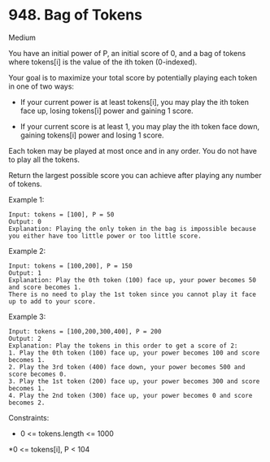 # 948. Bag of Tokens 
     
Medium

You have an initial power of P, an initial score of 0, and a bag of tokens where tokens[i] is the value of the ith token (0-indexed).

Your goal is to maximize your total score by potentially playing each token in one of two ways:

* If your current power is at least tokens[i], you may play the ith token face up, losing tokens[i] power and gaining 1 score. 
  
* If your current score is at least 1, you may play the ith token face down, gaining tokens[i] power and losing 1 score.

Each token may be played at most once and in any order. You do not have to play all the tokens.

Return the largest possible score you can achieve after playing any number of tokens.



Example 1:
```
Input: tokens = [100], P = 50
Output: 0
Explanation: Playing the only token in the bag is impossible because you either have too little power or too little score.
```
Example 2:
```
Input: tokens = [100,200], P = 150
Output: 1
Explanation: Play the 0th token (100) face up, your power becomes 50 and score becomes 1.
There is no need to play the 1st token since you cannot play it face up to add to your score.
```
Example 3:
```
Input: tokens = [100,200,300,400], P = 200
Output: 2
Explanation: Play the tokens in this order to get a score of 2:
1. Play the 0th token (100) face up, your power becomes 100 and score becomes 1.
2. Play the 3rd token (400) face down, your power becomes 500 and score becomes 0.
3. Play the 1st token (200) face up, your power becomes 300 and score becomes 1.
4. Play the 2nd token (300) face up, your power becomes 0 and score becomes 2.
```


Constraints:

* 0 <= tokens.length <= 1000 
  
*0 <= tokens[i], P < 104
